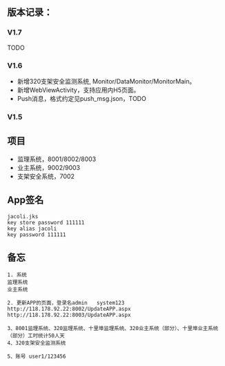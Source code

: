 ## 版本记录：

### V1.7

TODO


### V1.6

* 新增320支架安全监测系统, Monitor/DataMonitor/MonitorMain。
* 新增WebViewActivity，支持应用内H5页面。
* Push消息，格式约定见push_msg.json，TODO

### V1.5

## 项目

* 监理系统，8001/8002/8003
* 业主系统，9002/9003
* 支架安全系统，7002

## App签名

```
jacoli.jks
key store password 111111
key alias jacoli
key password 111111
```

## 备忘

```
1. 系统
监理系统
业主系统

2. 更新APP的页面，登录名admin   system123
http://118.178.92.22:8002/UpdateAPP.aspx
http://118.178.92.22:8003/UpdateAPP.aspx

3、8001监理系统、320监理系统、十里埠监理系统、320业主系统（部分）、十里埠业主系统（部分）工时统计50人天
4、320支架安全监测系统

5、账号 user1/123456

```


